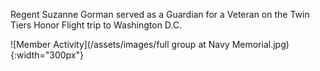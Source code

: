 Regent Suzanne Gorman served as a Guardian for a Veteran on the Twin Tiers Honor Flight trip to Washington D.C. 

![Member Activity](/assets/images/full group at Navy Memorial.jpg){:width="300px"}

